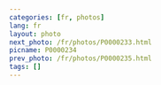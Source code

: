 ```yaml
---
categories: [fr, photos]
lang: fr
layout: photo
next_photo: /fr/photos/P0000233.html
picname: P0000234
prev_photo: /fr/photos/P0000235.html
tags: []
---
```

